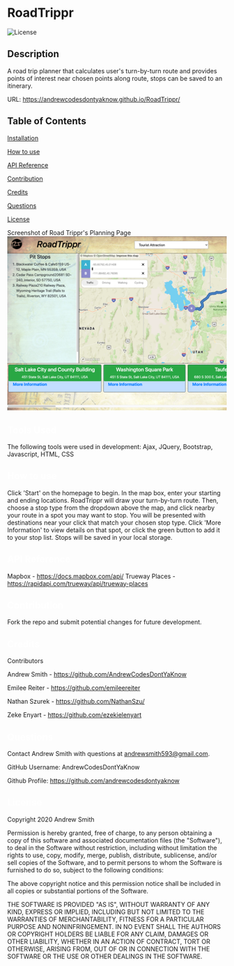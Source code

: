 # RoadTrippr
  ![License](https://img.shields.io/badge/License-MIT-yellow.svg)
  ## Description
  A road trip planner that calculates user's turn-by-turn route and provides points of interest near chosen points along route, stops can be saved to an itinerary.

  URL: https://andrewcodesdontyaknow.github.io/RoadTrippr/
  
  ## Table of Contents

  <a href='#Tools Used'>Installation</a>

  <a href='#How to use'>How to use</a>
  
  <a href='#API Reference'>API Reference</a>
  
  <a href='#Contribution'>Contribution</a>

  <a href='#Credits'>Credits</a>

  <a href='#Questions'>Questions</a>
  
  <a href='#License'>License</a>
  
  Screenshot of Road Trippr's Planning Page
 ![RoadTrippr screenshot](./img/planningpage.png)


  ## <a id='Tools Used' style='color:white;'>Tools Used</a>
  The following tools were used in development: Ajax, JQuery, Bootstrap, Javascript, HTML, CSS

  ## <a id='How to use' style='color:white;'>How to use</a>
  Click 'Start' on the homepage to begin. In the map box, enter your starting and ending locations. RoadTrippr will draw your turn-by-turn route. Then, choose a stop type from the dropdown above the map, and click nearby your route in a spot you may want to stop. You will be presented with destinations near your click that match your chosen stop type. Click 'More Information' to view details on that spot, or click the green button to add it to your stop list. Stops will be saved in your local storage.
  
  ## <a id='API Reference' style='color:white;'>API Reference</a>
Mapbox - https://docs.mapbox.com/api/
Trueway Places - https://rapidapi.com/trueway/api/trueway-places

  ## <a id='Contribution' style='color:white;'>Contribution</a>
  Fork the repo and submit potential changes for future development.
  
  ## <a id='Credits' style='color:white;'>Credits</a>
Contributors

Andrew Smith - https://github.com/AndrewCodesDontYaKnow

Emilee Reiter - https://github.com/emileereiter

Nathan Szurek - https://github.com/NathanSzu/

Zeke Enyart - https://github.com/ezekielenyart

  
  ## <a id='Questions' style='color:white;'>Questions</a>
  Contact Andrew Smith with questions at andrewsmith593@gmail.com.

  GitHub Username: AndrewCodesDontYaKnow

  Github Profile: <a href='https://github.com/andrewcodesdontyaknow'>https://github.com/andrewcodesdontyaknow</a>
  
 
 ## <a id='License' style='color:white;'>License</a>
Copyright 2020 Andrew Smith

Permission is hereby granted, free of charge, to any person obtaining a copy of this software and associated documentation files (the "Software"), to deal in the Software without restriction, including without limitation the rights to use, copy, modify, merge, publish, distribute, sublicense, and/or sell copies of the Software, and to permit persons to whom the Software is furnished to do so, subject to the following conditions:

The above copyright notice and this permission notice shall be included in all copies or substantial portions of the Software.

THE SOFTWARE IS PROVIDED "AS IS", WITHOUT WARRANTY OF ANY KIND, EXPRESS OR IMPLIED, INCLUDING BUT NOT LIMITED TO THE WARRANTIES OF MERCHANTABILITY, FITNESS FOR A PARTICULAR PURPOSE AND NONINFRINGEMENT. IN NO EVENT SHALL THE AUTHORS OR COPYRIGHT HOLDERS BE LIABLE FOR ANY CLAIM, DAMAGES OR OTHER LIABILITY, WHETHER IN AN ACTION OF CONTRACT, TORT OR OTHERWISE, ARISING FROM, OUT OF OR IN CONNECTION WITH THE SOFTWARE OR THE USE OR OTHER DEALINGS IN THE SOFTWARE.
  

  <!-- Email: andrewsmith593@gmail.com -->


